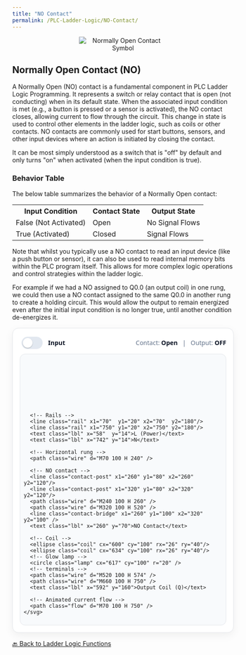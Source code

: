 ```yaml
---
title: "NO Contact"
permalink: /PLC-Ladder-Logic/NO-Contact/
---
```


<div style="text-align: center;">
    <img src="https://EngineeringShare.github.io/engineering-hub/images/PLC-Icons/NO_Contact.png" alt="Normally Open Contact Symbol" style="max-width: 200px; height: auto;">

</div>

<h2>Normally Open Contact (NO)</h2>
<p> 
    A Normally Open (NO) contact is a fundamental component in PLC Ladder Logic Programming. It represents a switch or relay contact that is open (not conducting) when in its default state. When the associated input condition is met (e.g., a button is pressed or a sensor is activated), the NO contact closes, allowing current to flow through the circuit. This change in state is used to control other elements in the ladder logic, such as coils or other contacts. NO contacts are commonly used for start buttons, sensors, and other input devices where an action is initiated by closing the contact.
</p>

<p>
    It can be most simply understood as a switch that is "off" by default and only turns "on" when activated (when the input condition is true).
</p>

<h3>Behavior Table</h3>
The below table summarizes the behavior of a Normally Open contact:

<table>
    <tr>
        <th>Input Condition</th>
        <th>Contact State</th>
        <th>Output State</th>
    </tr>
    <tr>
        <td>False (Not Activated)</td>
        <td>Open</td>
        <td>No Signal Flows</td>
    </tr>
    <tr>
        <td>True (Activated)</td>
        <td>Closed</td>
        <td>Signal Flows</td>
    </tr>    
</table>

<p>
    Note that whilst you typically use a NO contact to read an input device (like a push button or sensor), it can also be used to read internal memory bits within the PLC program itself. This allows for more complex logic operations and control strategies within the ladder logic.
</p>

<p>
    For example if we had a NO assigned to Q0.0 (an output coil) in one rung, we could then use a NO contact assigned to the same Q0.0 in another rung to create a holding circuit. This would allow the output to remain energized even after the initial input condition is no longer true, until another condition de-energizes it.
</p>

<!-- === NO Contact — single rung with coil lamp === -->
<style>
  .ladder-rung{--rail:#0f172a;--wire:#cbd5e1;--text:#0b1324;--muted:#64748b;--active:#16a34a;--coil:#2563eb;
    max-width:760px;margin:1rem auto;border:1px solid #e5e7eb;border-radius:14px;padding:1rem;background:#fff;
    box-shadow:0 6px 20px rgba(2,6,23,.06);font-family:system-ui,-apple-system,Segoe UI,Roboto,Arial,sans-serif}
  .ladder-rung .top{display:flex;align-items:center;justify-content:space-between;margin-bottom:.5rem}
  .kv{color:var(--muted)} .kv b{color:var(--text)}
  .switch{display:inline-flex;align-items:center;gap:.6rem;font-weight:600;color:var(--text)}
  .switch input{appearance:none;width:48px;height:28px;border-radius:999px;background:#e2e8f0;position:relative;cursor:pointer;transition:background .18s}
  .switch input:after{content:"";position:absolute;left:3px;top:3px;width:22px;height:22px;border-radius:50%;background:#fff;box-shadow:0 1px 2px rgba(0,0,0,.25);transition:left .18s}
  .switch input:checked{background:#bbf7d0}.switch input:checked:after{left:23px}
  .panel{background:#f8fafc;border:1px solid #e5e7eb;border-radius:12px;padding:.5rem}
  svg{width:100%;height:auto;display:block}
  .rail{stroke:var(--rail);stroke-width:7;stroke-linecap:round}
  .wire{stroke:var(--wire);stroke-width:5;fill:none;stroke-linecap:round}
  .contact-post{stroke:var(--wire);stroke-width:6}
  .contact-bridge{stroke:var(--wire);stroke-width:6;stroke-linecap:round;opacity:.2;transition:opacity .12s}
  .coil{stroke:var(--coil);stroke-width:6;fill:none}
  .lamp{fill:#fbbf24;opacity:.15;transition:opacity .18s;filter:url(#glow)}
  .flow{stroke:var(--active);stroke-width:5;fill:none;stroke-linecap:round;stroke-dasharray:10 12;opacity:0}
  .on .wire,.on .contact-post,.on .coil{stroke:var(--active)}
  .on .contact-bridge{opacity:1}
  .on .flow{opacity:1;animation:flow 1.05s linear infinite}
  .on .lamp{opacity:.95}
  @keyframes flow{to{stroke-dashoffset:-22}}
  .lbl{fill:var(--muted);font-size:12px}
</style>

<div class="ladder-rung" id="noRung">
  <div class="top">
    <label class="switch"><input id="noInput" type="checkbox"> Input</label>
    <div class="kv">Contact: <b id="cState">Open</b> &nbsp; | &nbsp; Output: <b id="oState">OFF</b></div>
  </div>

  <div class="panel">
    <svg viewBox="0 0 820 200" role="img" aria-label="Single rung: left rail, NO contact, coil, right rail">
      <defs>
        <filter id="glow" x="-50%" y="-50%" width="200%" height="200%">
          <feGaussianBlur stdDeviation="6" result="b"/><feMerge><feMergeNode in="b"/><feMergeNode in="SourceGraphic"/></feMerge>
        </filter>
      </defs>

      <!-- Rails -->
      <line class="rail" x1="70"  y1="20" x2="70"  y2="180"/>
      <line class="rail" x1="750" y1="20" x2="750" y2="180"/>
      <text class="lbl" x="58"  y="14">L (Power)</text>
      <text class="lbl" x="742" y="14">N</text>

      <!-- Horizontal rung -->
      <path class="wire" d="M70 100 H 240" />

      <!-- NO contact -->
      <line class="contact-post" x1="260" y1="80" x2="260" y2="120"/>
      <line class="contact-post" x1="320" y1="80" x2="320" y2="120"/>
      <path class="wire" d="M240 100 H 260" />
      <path class="wire" d="M320 100 H 520" />
      <line class="contact-bridge" x1="260" y1="100" x2="320" y2="100" />
      <text class="lbl" x="260" y="70">NO Contact</text>

      <!-- Coil -->
      <ellipse class="coil" cx="600" cy="100" rx="26" ry="40"/>
      <ellipse class="coil" cx="634" cy="100" rx="26" ry="40"/>
      <!-- Glow lamp -->
      <circle class="lamp" cx="617" cy="100" r="20" />
      <!-- terminals -->
      <path class="wire" d="M520 100 H 574" />
      <path class="wire" d="M660 100 H 750" />
      <text class="lbl" x="592" y="160">Output Coil (Q)</text>

      <!-- Animated current flow -->
      <path class="flow" d="M70 100 H 750" />
    </svg>
  </div>
</div>

<script>
  (function(){
    const wrap=document.getElementById('noRung');
    const sw=document.getElementById('noInput');
    const c=document.getElementById('cState');
    const o=document.getElementById('oState');
    function render(){
      const on=sw.checked;
      wrap.classList.toggle('on',on);
      c.textContent=on?'Closed':'Open';
      o.textContent=on?'ON':'OFF';
    }
    sw.addEventListener('change',render);
    render();
  })();
</script>
<!-- === /NO Contact — single rung with lamp === -->

<a href="https://engineeringshare.github.io/engineering-hub/2025/10/20/PLC-Ladder-Logic-Functions.html">🔙 Back to Ladder Logic Functions</a>
